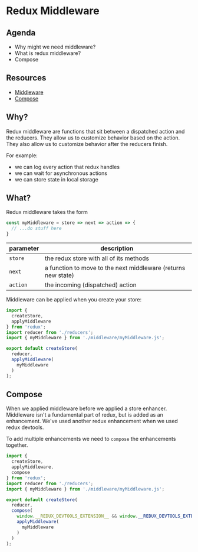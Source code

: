 # Redux Middleware

## Agenda

* Why might we need middleware?
* What is redux middleware?
* Compose

## Resources

* [Middleware](https://redux.js.org/advanced/middleware)
* [Compose](https://redux.js.org/api/compose)

## Why?

Redux middleware are functions that sit between a dispatched action
and the reducers. They allow us to customize behavior based on the
action. They also allow us to customize behavior after the reducers
finish.

For example:

* we can log every action that redux handles
* we can wait for asynchronous actions
* we can store state in local storage

## What?

Redux middleware takes the form

```js
const myMiddleware = store => next => action => {
  // ...do stuff here
}
```

parameter | description
--------- | -----------
`store`   | the redux store with all of its methods
`next`    | a function to move to the next middleware (returns new state)
`action`  | the incoming (dispatched) action

Middleware can be applied when you create your store:

```js
import {
  createStore,
  applyMiddleware
} from 'redux';
import reducer from './reducers';
import { myMiddleware } from './middleware/myMiddleware.js';

export default createStore(
  reducer,
  applyMiddleware(
    myMiddleware
  )
);
```

## Compose

When we applied middleware before we applied a store enhancer. Middleware
isn't a fundamental part of redux, but is added as an enhancement. We've
used another redux enhancement when we used redux devtools.

To add multiple enhancements we need to `compose` the enhancements together.

```js
import {
  createStore,
  applyMiddleware,
  compose
} from 'redux';
import reducer from './reducers';
import { myMiddleware } from './middleware/myMiddleware.js';

export default createStore(
  reducer,
  compose(
    window.__REDUX_DEVTOOLS_EXTENSION__ && window.__REDUX_DEVTOOLS_EXTENSION__(),
    applyMiddleware(
      myMiddleware
    )
  )
);
```
